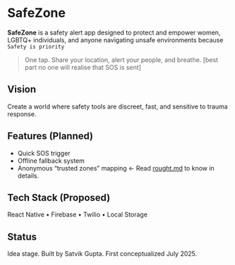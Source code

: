 # SafeZone

 **SafeZone** is a safety alert app designed to protect and empower women, LGBTQ+ individuals, and anyone navigating unsafe environments because `Safety is priority`

> One tap. Share your location, alert your people, and breathe.
> [best part no one will realise that SOS is sent]

##  Vision

Create a world where safety tools are discreet, fast, and sensitive to trauma response.

##  Features (Planned)
- Quick SOS trigger
- Offline fallback system
- Anonymous “trusted zones” mapping <- Read [rought.md](/rough.md) to know in details.

##  Tech Stack (Proposed)
React Native • Firebase • Twilio • Local Storage

##  Status
Idea stage. Built by Satvik Gupta. First conceptualized July 2025.
